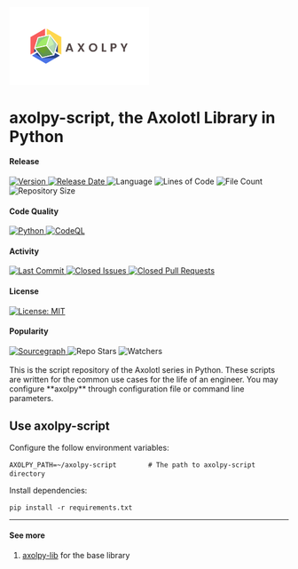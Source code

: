 <img src="images/axolpy-logo-transparent.svg" width="50%" />

# axolpy-script, the Axolotl Library in Python
#### Release
<div align="left">
  <a href="https://github.com/tchiunam/axolpy-script/releases">
    <img alt="Version" src="https://img.shields.io/github/v/release/tchiunam/axolpy-script?sort=semver" />
  </a>
  <a href="https://github.com/tchiunam/axolpy-script/releases">
    <img alt="Release Date" src="https://img.shields.io/github/release-date/tchiunam/axolpy-script" />
  </a>
  <img alt="Language" src="https://img.shields.io/github/languages/count/tchiunam/axolpy-script" />
  <img alt="Lines of Code" src="https://img.shields.io/tokei/lines/github/tchiunam/axolpy-script" />
  <img alt="File Count" src="https://img.shields.io/github/directory-file-count/tchiunam/axolpy-script" />
  <img alt="Repository Size" src="https://img.shields.io/github/repo-size/tchiunam/axolpy-script.svg?label=Repo%20size" />
</div>

#### Code Quality
<div align="left">
  <a href="https://github.com/tchiunam/axolpy-script/actions/workflows/python.yml">
    <img alt="Python" src="https://github.com/tchiunam/axolpy-script/actions/workflows/python.yml/badge.svg" />
  </a>
  <a href="https://github.com/tchiunam/axolpy-script/actions/workflows/codeql-analysis.yml">
    <img alt="CodeQL" src="https://github.com/tchiunam/axolpy-script/actions/workflows/codeql-analysis.yml/badge.svg" />
  </a>
</div>

#### Activity
<div align="left">
  <a href="https://github.com/tchiunam/axolpy-script/commits/main">
    <img alt="Last Commit" src="https://img.shields.io/github/last-commit/tchiunam/axolpy-script" />
  </a>
  <a href="https://github.com/tchiunam/axolpy-script/issues?q=is%3Aissue+is%3Aclosed">
    <img alt="Closed Issues" src="https://img.shields.io/github/issues-closed/tchiunam/axolpy-script" />
  </a>
  <a href="https://github.com/tchiunam/axolpy-script/pulls?q=is%3Apr+is%3Aclosed">
    <img alt="Closed Pull Requests" src="https://img.shields.io/github/issues-pr-closed/tchiunam/axolpy-script" />
  </a>
</div>

#### License
<div align="left">
  <a href="https://opensource.org/licenses/MIT">
    <img alt="License: MIT" src="https://img.shields.io/github/license/tchiunam/axolpy-script" />
  </a>
</div>

#### Popularity
<div align="left">
  <a href="https://sourcegraph.com/github.com/tchiunam/axolpy-script?badge">
    <img alt="Sourcegraph" src="https://sourcegraph.com/github.com/tchiunam/axolpy-script/-/badge.svg" />
  </a>
  <img alt="Repo Stars" src="https://img.shields.io/github/stars/tchiunam/axolpy-script?style=social" />
  <img alt="Watchers" src="https://img.shields.io/github/watchers/tchiunam/axolpy-script?style=social" />
</div>

<br />
This is the script repository of the Axolotl series in Python. These
scripts are written for the common use cases for the life of an engineer.
You may configure **axolpy** through configuration file or command
line parameters.

## Use axolpy-script
Configure the follow environment variables:
```
AXOLPY_PATH=~/axolpy-script        # The path to axolpy-script directory
```

Install dependencies:
```
pip install -r requirements.txt
```

---
#### See more  
1. [axolpy-lib](https://github.com/tchiunam/axolpy-lib) for the base library
